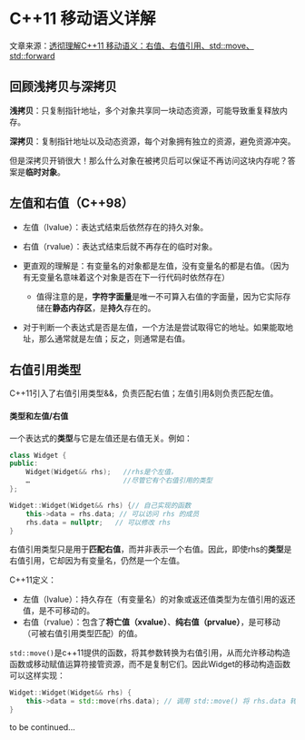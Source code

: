 # C++11 移动语义详解
文章来源：[透彻理解C++11 移动语义：右值、右值引用、std::move、std::forward](https://www.cnblogs.com/KillerAery/p/12802771.html)
## 回顾浅拷贝与深拷贝
**浅拷贝**：只复制指针地址，多个对象共享同一块动态资源，可能导致重复释放内存。

**深拷贝**：复制指针地址以及动态资源，每个对象拥有独立的资源，避免资源冲突。

但是深拷贝开销很大！那么什么对象在被拷贝后可以保证不再访问这块内存呢？答案是**临时对象**。

## 左值和右值（C++98）
* 左值（lvalue）：表达式结束后依然存在的持久对象。
* 右值（rvalue）：表达式结束后就不再存在的临时对象。

* 更直观的理解是：有变量名的对象都是左值，没有变量名的都是右值。（因为有无变量名意味着这个对象是否在下一行代码时依然存在）
  * 值得注意的是，**字符字面量**是唯一不可算入右值的字面量，因为它实际存储在**静态内存区**，是**持久**存在的。
* 对于判断一个表达式是否是左值，一个方法是尝试取得它的地址。如果能取地址，那么通常就是左值；反之，则通常是右值。

## 右值引用类型
C++11引入了右值引用类型&&，负责匹配右值；左值引用&则负责匹配左值。

#### 类型和左值/右值
一个表达式的**类型**与它是左值还是右值无关。例如：
```cpp
class Widget {
public:
    Widget(Widget&& rhs);   //rhs是个左值，
    …                       //尽管它有个右值引用的类型
};

Widget::Widget(Widget&& rhs) {// 自己实现的函数
    this->data = rhs.data; // 可以访问 rhs 的成员
    rhs.data = nullptr;   // 可以修改 rhs
}
```
右值引用类型只是用于**匹配右值**，而并非表示一个右值。因此，即使rhs的**类型**是右值引用，它却因为有变量名，仍然是一个左值。


C++11定义：
* 左值（lvalue）：持久存在（有变量名）的对象或返还值类型为左值引用的返还值，是不可移动的。
* 右值（rvalue）：包含了**将亡值（xvalue）**、**纯右值（prvalue）**，是可移动（可被右值引用类型匹配）的值。

`std::move()`是c++11提供的函数，将其参数转换为右值引用，从而允许移动构造函数或移动赋值运算符接管资源，而不是复制它们。因此Widget的移动构造函数可以这样实现：
```cpp
Widget::Widget(Widget&& rhs) {
    this->data = std::move(rhs.data); // 调用 std::move() 将 rhs.data 转换为右值
}
```

to be continued...